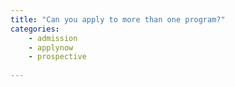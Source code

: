```yaml
---
title: "Can you apply to more than one program?"
categories:
    - admission
    - applynow
    - prospective
    
---
```

